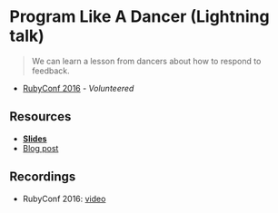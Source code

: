 # Program Like A Dancer (Lightning talk)

> We can learn a lesson from dancers about how to respond to feedback.

-   [RubyConf 2016](http://rubyconf.org/) - _Volunteered_

## Resources

-   **[Slides](https://speakerdeck.com/vgonda/program-like-a-dancer)**
-   [Blog post](http://collectiveidea.com/blog/archives/2016/11/02/program-like-a-dancer)

## Recordings

- RubyConf 2016: [video](https://youtu.be/SswGJpZVNFg?t=48m3s)

